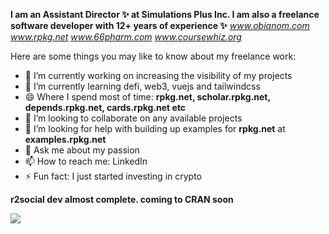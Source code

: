 __I am an Assistant Director ✨ at Simulations Plus Inc. I am also a freelance software developer with 12+ years of experience ✨__
_www.obianom.com_ _www.rpkg.net_ _www.66pharm.com_ _www.coursewhiz.org_

Here are some things you may like to know about my freelance work:

- 🔭 I’m currently working on increasing the visibility of my projects 
- 🌱 I’m currently learning defi, web3, vuejs and tailwindcss
- 😄 Where I spend most of time: __rpkg.net, scholar.rpkg.net, depends.rpkg.net, cards.rpkg.net etc__
- 👯 I’m looking to collaborate on any available projects
- 🤔 I’m looking for help with building up examples for __rpkg.net__ at __examples.rpkg.net__
- 💬 Ask me about my passion
- 📫 How to reach me: LinkedIn
- ⚡ Fun fact: I just started investing in crypto


__r2social dev almost complete. coming to CRAN soon__

![](https://r2social.obi.obianom.com/r2social2.gif)
